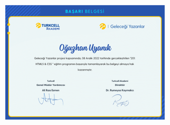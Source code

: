 <img src="https://github.com/oguzhanuyanik-sr/certificates/blob/main/TurkcellAkademi/css/CSS.png?raw=true" />